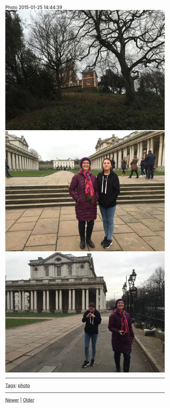 <!--
title: Photo 2015-01-25 14
date: 2020-06-28T14:49:39.854Z
tags: photo
-->




Photo 2015-01-25 14:44:39
![](109103659607-0.jpg)
![](109103659607-1.jpg)
![](109103659607-2.jpg)

<!--BOTTOM-POST-NAVIGATION-->
---

[Tags](tags.md): [photo](tag-photo.md)

---

[Newer](107115998382.md) | [Older](109760357827.md)